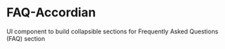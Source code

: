 # FAQ-Accordian
UI component to build collapsible sections for Frequently Asked Questions (FAQ) section
